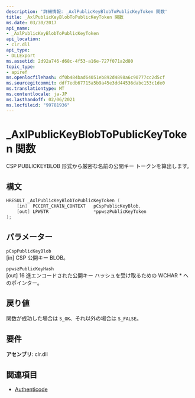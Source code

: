 ```yaml
---
description: '詳細情報: _AxlPublicKeyBlobToPublicKeyToken 関数'
title: _AxlPublicKeyBlobToPublicKeyToken 関数
ms.date: 03/30/2017
api_name:
- _AxlPublicKeyBlobToPublicKeyToken
api_location:
- clr.dll
api_type:
- DLLExport
ms.assetid: 2d92a746-d68c-4f53-a16e-727f071a2d80
topic_type:
- apiref
ms.openlocfilehash: df0b484bad64051eb892d4898a6c90777cc2d5cf
ms.sourcegitcommit: ddf7edb67715a5b9a45e3dd44536dabc153c1de0
ms.translationtype: MT
ms.contentlocale: ja-JP
ms.lasthandoff: 02/06/2021
ms.locfileid: "99781936"
---
```

# <a name="_axlpublickeyblobtopublickeytoken-function"></a>\_AxlPublicKeyBlobToPublicKeyToken 関数

CSP PUBLICKEYBLOB 形式から厳密な名前の公開キー トークンを算出します。

## <a name="syntax"></a>構文

```cpp
HRESULT _AxlPublicKeyBlobToPublicKeyToken (
    [in]  PCCERT_CHAIN_CONTEXT   pCspPublicKeyBlob,
    [out] LPWSTR                 *ppwszPublicKeyToken
);
```

## <a name="parameters"></a>パラメーター

 `pCspPublicKeyBlob`\
 [in] CSP 公開キー BLOB。

 `ppwszPublicKeyHash`\
 [out] 16 進エンコードされた公開キー ハッシュを受け取るための WCHAR * へのポインター。

## <a name="return-value"></a>戻り値

 関数が成功した場合は `S_OK`、それ以外の場合は `S_FALSE`。

## <a name="requirements"></a>要件

**アセンブリ**: clr.dll

## <a name="see-also"></a>関連項目

- [Authenticode](index.md)
